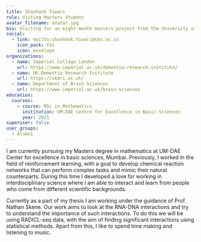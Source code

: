```yaml
---
title: Shashank Tiwari
role: Visting Masters Student
avatar_filename: avatar.jpg
bio: Visiting for an eight month masters project from the University of Mumbai
social:
  - link: mailto:shashank.tiwari@cbs.ac.in
    icon_pack: fas
    icon: envelope
organizations:
  - name: Imperial College London
    url: https://www.imperial.ac.uk/dementia-research-institute/
  - name: UK Dementia Research Institute
    url: https://ukdri.ac.uk/
  - name: Department of Brain Sciences
    url: https://www.imperial.ac.uk/brain-sciences
education:
  courses:
    - course: MSc in Mathematics
      institution: UM-DAE Centre for Excellence in Basic Sciences
      year: 2021
superuser: false
user_groups:
  - Alumni
---
```

I am currently pursuing my Masters degree in mathematics at UM-DAE Center for excellence in basic sciences, Mumbai. Previously, I worked in the field of reinforcement learning, with a goal to develop chemical reaction networks that can perform complex tasks and mimic their natural counterparts. During this time I developed a love for working in interdisciplinary science where I am able to interact and learn from people who come from different scientific backgrounds. 


Currently as a part of my thesis I am working under the guidance of Prof. Nathan Skene. Our work aims to look at the RNA-DNA interactions and try to understand the importance of such interactions. To do this we will be using RADICL-seq data, with the aim of finding significant interactions using statistical methods. Apart from this, I like to spend time making and listening to music.
